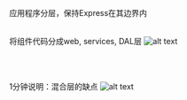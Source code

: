 应用程序分层，保持Express在其边界内
<br/><br/>
 
 将组件代码分成web, services, DAL层
![alt text](https://github.com/i0natan/nodebestpractices/blob/master/assets/images/structurebycomponents.PNG "Separate component code into layers")

 <br/><br/> 

1分钟说明：混合层的缺点
![alt text](https://github.com/i0natan/nodebestpractices/blob/master/assets/images/keepexpressinweb.gif "The downside of mixing layers")
